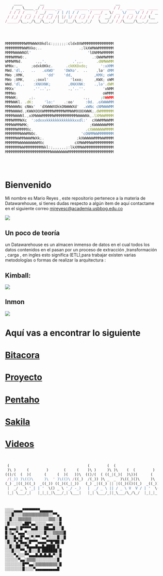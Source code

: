 ﻿```javascript
                                                                                                                                   
    ____        __                                 __                        
   / __ \____ _/ /_____ __      ______ _________  / /_  ____  __  __________ 
  / / / / __ `/ __/ __ `/ | /| / / __ `/ ___/ _ \/ __ \/ __ \/ / / / ___/ _ \
 / /_/ / /_/ / /_/ /_/ /| |/ |/ / /_/ / /  /  __/ / / / /_/ / /_/ (__  )  __/
/_____/\__,_/\__/\__,_/ |__/|__/\__,_/_/   \___/_/ /_/\____/\__,_/____/\___/ 
                                                                             

                                                                                                                                   
                                                                                          
MMMMMMMMMWMMWWWX0kdlc:;;;;;;:cldx0XWMMMMMMMMMMMMMM
MMMMMMMMWWMXko;..                 .;lkXWMWWMMMMMMM
MMMMWWWWNOl'                          'lONMMWMMMMM
MMMWMMW0:.                              .:OWWMWMMM
WMMWMNd.      .,,'.            .',,.      .dNMWWMM
WMNx:,      ;odxk0Kkc.      .ckKKOxdo;      ':xXMM
MWd.'dl,.   ..   .oXWO'    'OWXo'.  ..    ,lo' dMM
MWo ;XMK,          'dd'    'dd,          ,KMX; oWM
MWo ;XMK,    .;oxxl'          'lxxo;     ,KWX; oWM
WWd.'dl,.    :XNXXNK;        ,0NXXNK:    .,lo'.dWM
MMXx'        .''..',.        .,'..''.        'xNMM
MMMWo                                        oWMMM
MMWWK;     ,;.                      .,,     ;0WWMM
MMMWWKl. .dK:     'lo:'    .:oo'     :0d. .oXWWWMM
MMWWWWNc cNWx'  'dXWWWXOkkONWWWXd'  .xWNc cNMWWWMM
MMMWWWWd.;KWWXOOXWMMMMWMMMMWMMWWMXOOXWWK;.dWMMMMMM
MMMMWWWNl.,xXMWWWMMMMMWMMMMMMMMMMWWWWNk,.lXMWWMMMM
MMMWMMMWXc  ':odxxxkkkkkkkkkkkkkxxdl:'  cXWWMMWWMM
MMMWWMMWMK;                            ;KWWWWWWMMM
MMMMMWMMMMXc.                        .cXWWWWWWMMMM
MMMMMMMWWWMNOc.                    'cONMMWWMMMMMMM
MMMMMWWMMWWWMWXk;.               ;kXWWWWWMMMWWMMMM
MMMMMMWWWWWWWWWMXc              cXMWWMMWWMMMMMMMMM
MMMMMMMWWMMMMMMMMNkl:;,,,,,,;:lkXMMWWMMMMMMMMMMMMM
MMMMMMMMMMMMMMMMMMMMMWWWWWWWWMMMMMMMMMMMMMMMMMMMMM                      .                                                                     
                                                                                                             
                                                          
                                                         
```

Bienvenido
=============

Mi nombre es Mario Reyes , este repositorio pertenece a la materia de Datawarehouse, si tienes dudas
respecto a algún item de aquí contactame en el siguiente correo mjreyesc@academia.usbbog.edu.co

![](https://media.giphy.com/media/GuRuLWOGo0CI/giphy.gif)

Un poco de teoría 
-------------
un Datawarehouse es un almacen inmenso de datos en el cual todos los datos contenidos en el 
pasan por un proceso de extracción ,transformación , carga , en ingles esto significa (ETL),para trabajar
existen varias metodologías o formas de realizar la arquitectura :

Kimball:
-------------
![](http://mundobi.com.ar/wp-content/uploads/2012/04/kimball2.jpg)

Inmon
-------------
![](http://mundobi.com.ar/wp-content/uploads/2012/04/inmon.jpg)





Aquí vas a encontrar lo siguiente 
=============

[Bitacora](https://github.com/xanaxxx/Datawharehouse/tree/master/Bitacora "Bitacora")
=============
[Proyecto](https://github.com/xanaxxx/Datawharehouse/tree/master/Bitacora "Proyecto")
=============
[Pentaho](https://github.com/xanaxxx/Datawharehouse/tree/master/pentaho%20.ktrs "Pentaho .ktrs")
=============
[Sakila](https://github.com/xanaxxx/Datawharehouse/tree/master/pentaho%20.ktrs "Sakila-db")
=============
[Videos](https://github.com/xanaxxx/Datawharehouse/tree/master/videos "videos")
=============



```javascript

                                                                              
 (                                    (        (  (                           
 )\ )     (        )       (     (    )\ )     )\ )\    (  (        )     (   
(()/(  (  )(      (     (  )(   ))\  (()/(  ( ((_|(_)(  )\))(      (     ))\  
 /(_)) )\(()\     )\  ' )\(()\ /((_)  /(_)) )\ _  _  )\((_)()\     )\  '/((_) 
(_) _|((_)((_)  _((_)) ((_)((_|_))   (_) _|((_) || |((_)(()((_)  _((_))(_))   
 |  _/ _ \ '_| | '  \() _ \ '_/ -_)   |  _/ _ \ || / _ \ V  V / | '  \() -_)  
 |_| \___/_|   |_|_|_|\___/_| \___|   |_| \___/_||_\___/\_/\_/  |_|_|_|\___|  
                                                                              


░░░░▄▄▄▄▀▀▀▀▀▀▀▀▄▄▄▄▄▄ 
░░░█░░░░▒▒▒▒▒▒▒▒▒▒▒▒░░▀▀▄ 
░░█░░░▒▒▒▒▒▒░░░░░░░░▒▒▒░░█ 
░█░░░░░░▄██▀▄▄░░░░░▄▄▄░░░█ 
█░▄▄▄▒░█▀▀▀▀▄▄█░░░██▄▄█░░░█ 
█░▒▄░▀▄▄▄▀░░░░░░░░█░░░▒▒▒▒▒█ 
█░░░█▄░█▀▄▄░▀░▀▀░▄▄▀░░░░█░░█ 
░█░░▀▄▀█▄▄░█▀▀▀▄▄▄▄▀▀█▀██░█ 
░░█░░██░░▀█▄▄▄█▄▄█▄████░█ 
░░░█░░░▀▀▄░█░░░█░███████░█ 
░░░░▀▄░░░▀▀▄▄▄█▄█▄█▄█▄▀░░█ 
░░░░░░▀▄▄░▒▒▒▒░░░░░░░░░░█ 
░░░░░░░░█▀▀▄▄░▒▒▒▒▒▒▒▒▒▒░█ 
░░░░░░░░█░░░░▀▄▄▄▄▄▄▄▄▄▄█
```

